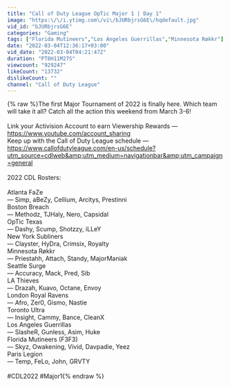 ```yaml
---
title: "Call of Duty League OpTic Major 1 | Day 1"
image: "https:\/\/i.ytimg.com\/vi\/bJURbjrsG6E\/hqdefault.jpg"
vid_id: "bJURbjrsG6E"
categories: "Gaming"
tags: ["Florida Mutineers","Los Angeles Guerrillas","Minnesota Røkkr"]
date: "2022-03-04T12:36:17+03:00"
vid_date: "2022-03-04T04:21:47Z"
duration: "PT8H11M27S"
viewcount: "929247"
likeCount: "13732"
dislikeCount: ""
channel: "Call of Duty League"
---
```

{% raw %}The first Major Tournament of 2022 is finally here. Which team will take it all? Catch all the action this weekend from March 3-6!<br /><br />Link your Activision Account to earn Viewership Rewards — <a rel="nofollow" target="blank" href="https://www.youtube.com/account_sharing">https://www.youtube.com/account_sharing</a><br />Keep up with the Call of Duty League schedule — <a rel="nofollow" target="blank" href="https://www.callofdutyleague.com/en-us/schedule?utm_source=cdlweb&amp;utm_medium=navigationbar&amp;utm_campaign=general">https://www.callofdutyleague.com/en-us/schedule?utm_source=cdlweb&amp;utm_medium=navigationbar&amp;utm_campaign=general</a><br /><br />2022 CDL Rosters:<br /><br />Atlanta FaZe<br />— Simp, aBeZy, Cellium, Arcitys, Prestinni<br />Boston Breach<br />— Methodz, TJHaly, Nero, Capsidal <br />OpTic Texas <br />— Dashy, Scump, Shotzzy, iLLeY<br />New York Subliners <br />— Clayster, HyDra, Crimsix, Royalty<br />Minnesota Røkkr <br />— Priestahh, Attach, Standy, MajorManiak<br />Seattle Surge <br />— Accuracy, Mack, Pred, Sib<br />LA Thieves<br />— Drazah, Kuavo, Octane, Envoy<br />London Royal Ravens<br />— Afro, Zer0, Gismo, Nastie <br />Toronto Ultra<br />— Insight, Cammy, Bance, CleanX<br />Los Angeles Guerrillas<br />— SlasheR, Gunless, Asim, Huke<br />Florida Mutineers (F3F3)<br />— Skyz, Owakening, Vivid, Davpadie, Yeez<br />Paris Legion<br />— Temp, FeLo, John, GRVTY <br /><br />#CDL2022 #Major1{% endraw %}
